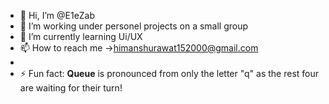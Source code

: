 - 👋 Hi, I’m @E1eZab
- 👀 I’m working under personel projects on a small group
- 🌱 I’m currently learning Ui/UX
- 📫 How to reach me ->himanshurawat152000@gmail.com
- 
- ⚡ Fun fact: **Queue** is pronounced from only the letter "q" as the rest four are waiting for their turn!

<!---
E1eZab/E1eZab is a ✨ special ✨ repository because its `README.md` (this file) appears on your GitHub profile.
You can click the Preview link to take a look at your changes.
--->

